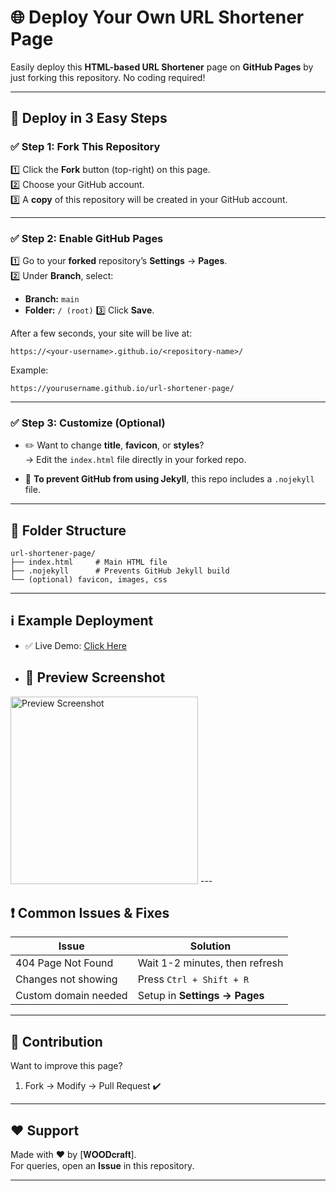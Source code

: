 # 🌐 Deploy Your Own URL Shortener Page

Easily deploy this **HTML-based URL Shortener** page on **GitHub Pages** by just forking this repository. No coding required!

---

## 🚀 Deploy in 3 Easy Steps

### ✅ Step 1: Fork This Repository
1️⃣ Click the **Fork** button (top-right) on this page.  
2️⃣ Choose your GitHub account.  
3️⃣ A **copy** of this repository will be created in your GitHub account.

---

### ✅ Step 2: Enable GitHub Pages
1️⃣ Go to your **forked** repository’s **Settings** → **Pages**.  
2️⃣ Under **Branch**, select:
- **Branch:** `main`
- **Folder:** `/ (root)`
3️⃣ Click **Save**.

After a few seconds, your site will be live at:  
```
https://<your-username>.github.io/<repository-name>/
```

Example:  
```
https://yourusername.github.io/url-shortener-page/
```

---

### ✅ Step 3: Customize (Optional)
- ✏️ Want to change **title**, **favicon**, or **styles**?  
→ Edit the `index.html` file directly in your forked repo.

- 🔔 **To prevent GitHub from using Jekyll**, this repo includes a `.nojekyll` file.

---

## 📁 Folder Structure

```
url-shortener-page/
├── index.html     # Main HTML file
├── .nojekyll      # Prevents GitHub Jekyll build
└── (optional) favicon, images, css
```

---

## ℹ️ Example Deployment

- ✅ Live Demo: [Click Here](https://SudoR2spr.github.io/url-shortener-page/)

- ## 📸 Preview Screenshot

<img src="https://i.ibb.co/pvZdnDfN/oh-bhai.jpg" alt="Preview Screenshot" width="300" height="300">
---

## ❗ Common Issues & Fixes

| Issue                | Solution                        |
|----------------------|---------------------------------|
| 404 Page Not Found   | Wait 1-2 minutes, then refresh  |
| Changes not showing  | Press `Ctrl + Shift + R`        |
| Custom domain needed | Setup in **Settings → Pages**   |

---

## 🤝 Contribution

Want to improve this page?  
1. Fork → Modify → Pull Request ✔️

---

## ❤️ Support

Made with ❤️ by [𝐖𝐎𝐎𝐃𝐜𝐫𝐚𝐟𝐭].  
For queries, open an **Issue** in this repository.

---
